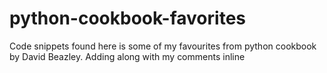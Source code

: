 # python-cookbook-favorites
Code snippets found here is some of my favourites from python cookbook by David Beazley. Adding along with my comments inline
